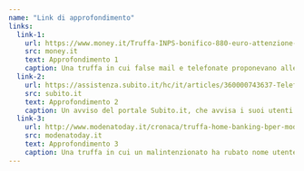 ```yaml
---
name: "Link di approfondimento"
links:
  link-1:
    url: https://www.money.it/Truffa-INPS-bonifico-880-euro-attenzione-false-email-telefonate
    src: money.it
    text: Approfondimento 1
    caption: Una truffa in cui false mail e telefonate proponevano alle vittime un versamento a loro favore tramite un bonifico, prima però avrebbero dovuto modificare le credenziali tramite un link. C’è un riferimento, oltre al phishing, anche a telefonate che sono arrivate alle vittime
  link-2:
    url: https://assistenza.subito.it/hc/it/articles/360000743637-Telefonate-FINTO-Operatore-Subito 
    src: subito.it
    text: Approfondimento 2
    caption: Un avviso del portale Subito.it, che avvisa i suoi utenti che potrebbero essere vittime di falsi operatori che telefonano per rubare i dati di accesso
  link-3:
    url: http://www.modenatoday.it/cronaca/truffa-home-banking-bper-modena-marzo-2019.html 
    src: modenatoday.it
    text: Approfondimento 3
    caption: Una truffa in cui un malintenzionato ha rubato nome utente e password per svuotare il conto di un malcapitato
---
```


